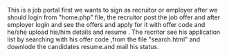  This is a job portal first we wants to sign as recruitor or employer after we should login  from "home.php" file, the recruitor post the job offer and after  employer login and see the offers and
apply for it with offer code and he/she upload his/him details and resume .
The recritor see his application list by searching with his offer code ,from the file "search.html" and downlode the candidates resume.and mail his status.
